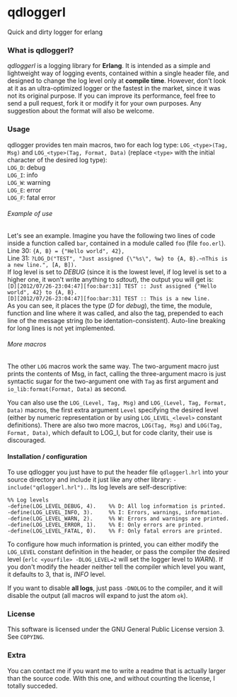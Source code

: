 **qdloggerl**
=============

Quick and dirty logger for erlang

### What is qdloggerl? ###
*qdloggerl* is a logging library for **Erlang**. It is intended as a simple and lightweight way of logging events, contained within a single header file, and designed to change the log level only at **compile time**.
However, don't look at it as an ultra-optimized logger or the fastest in the market, since it was not its original purpose.
If you can improve its performance, feel free to send a pull request, fork it or modify it for your own purposes. Any suggestion about the format will also be welcome.

### Usage ###
qdlogger provides ten main macros, two for each log type: `LOG_<type>(Tag, Msg)` and `LOG_<type>(Tag, Format, Data)` (replace `<type>` with the initial character of the desired log type):  
`LOG_D`: debug  
`LOG_I`: info  
`LOG_W`: warning  
`LOG_E`: error  
`LOG_F`: fatal error

###### Example of use ######
Let's see an example. Imagine you have the following two lines of code inside a function called `bar`, contained in a module called `foo` (file `foo.erl`).  
Line 30: `{A, B} = {"Hello world", 42},`  
Line 31: `?LOG_D("TEST", "Just assigned {\"%s\", %w} to {A, B}.~nThis is a new line.", [A, B]).`  
If log level is set to _DEBUG_ (since it is the lowest level, if log level is set to a higher one, it won't write anything to _sdtout_), the output you will get is:  
`[D][2012/07/26-23:04:47][foo:bar:31] TEST :: Just assigned {"Hello world", 42} to {A, B}.`  
`[D][2012/07/26-23:04:47][foo:bar:31] TEST :: This is a new line.`  
As you can see, it places the type (_D_ for _debug_), the time, the module, function and line where it was called, and also the tag, prepended to each line of the message string (to be identation-consistent). Auto-line breaking for long lines is not yet implemented.

###### More macros ######
The other `LOG` macros work the same way. The two-argument macro just prints the contents of Msg, in fact, calling the three-argument macro is just syntactic sugar for the two-argument one with `Tag` as first argument and `io_lib:format(Format, Data)` as second.

You can also use the `LOG_(Level, Tag, Msg)` and `LOG_(Level, Tag, Format, Data)` macros, the first extra argument `Level` specifying the desired level (either by numeric representation or by using `LOG_LEVEL_<level>` constant definitions). There are also two more macros, `LOG(Tag, Msg)` and `LOG(Tag, Format, Data)`, which default to LOG_I, but for code clarity, their use is discouraged.  

#### Installation / configuration ####
To use qdlogger you just have to put the header file `qdloggerl.hrl` into your source directory and include it just like any other library: `-include("qdloggerl.hrl").`. Its log levels are self-descriptive:

`%% Log levels`  
`-define(LOG_LEVEL_DEBUG, 4).    %% D: All log information is printed.`  
`-define(LOG_LEVEL_INFO, 3).     %% I: Errors, warnings, information.`  
`-define(LOG_LEVEL_WARN, 2).     %% W: Errors and warnings are printed.`  
`-define(LOG_LEVEL_ERROR, 1).    %% E: Only errors are printed.`  
`-define(LOG_LEVEL_FATAL, 0).    %% F: Only fatal errors are printed.`  

To configure how much information is printed, you can either modify the `LOG_LEVEL` constant definition in the header, or pass the compiler the desired level (`erlc <yourfile> -DLOG_LEVEL=2` will set the logger level to _WARN_). If you don't modify the header neither tell the compiler which level you want, it defaults to 3, that is, _INFO_ level.

If you want to disable **all logs**, just pass `-DNOLOG` to the compiler, and it will disable the output (all macros will expand to just the atom `ok`).  

### License ###
This software is licensed under the GNU General Public License version 3. See `COPYING`.  

### Extra ###
You can contact me if you want me to write a readme that is actually larger than the source code. With this one, and without counting the license, I totally succeded.